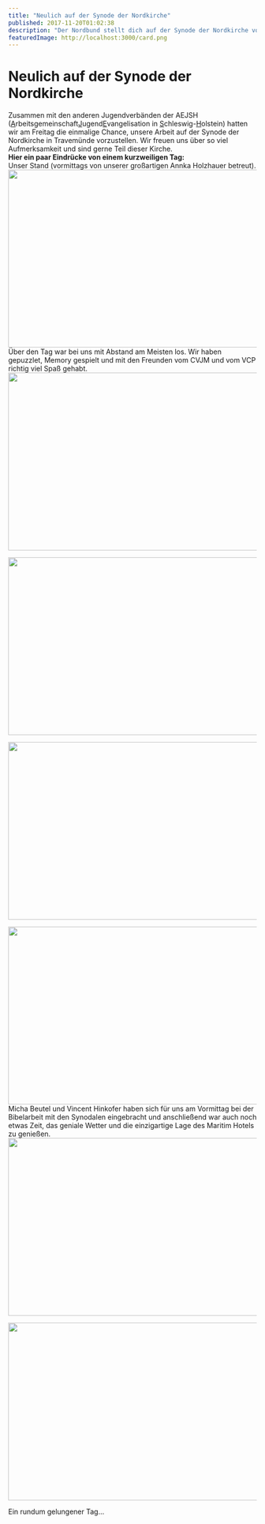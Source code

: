 ```yaml
---
title: "Neulich auf der Synode der Nordkirche"
published: 2017-11-20T01:02:38
description: "Der Nordbund stellt dich auf der Synode der Nordkirche vor.\n#WirSindDerNordbund #AEJSH #Nordkirche"
featuredImage: http://localhost:3000/card.png
---
```


# Neulich auf der Synode der Nordkirche

<p>Zusammen mit den anderen Jugendverbänden der AEJSH (<ins datetime="2017-11-19T23:28:44+00:00">A</ins>rbeitsgemeinschaft<ins datetime="2017-11-19T23:28:44+00:00">J</ins>ugend<ins datetime="2017-11-19T23:28:44+00:00">E</ins>vangelisation in <ins datetime="2017-11-19T23:28:44+00:00">S</ins>chleswig-<ins datetime="2017-11-19T23:28:44+00:00">H</ins>olstein) hatten wir am Freitag die einmalige Chance, unsere Arbeit auf der Synode der Nordkirche in Travemünde vorzustellen. Wir freuen uns über so viel Aufmerksamkeit und sind gerne Teil dieser Kirche.<br />
<strong>Hier ein paar Eindrücke von einem kurzweiligen Tag:</strong><br />
Unser Stand (vormittags von unserer großartigen Annka Holzhauer betreut).<br />
<img data-attachment-id="1246" data-permalink="https://www.ec-nordbund.de/der-nordbund-auf-der-synode-der-nordkirche/dsc_1455/" data-orig-file="https://www.ec-nordbund.de/wp-content/uploads/DSC_1455.jpg" data-orig-size="3840,2160" data-comments-opened="1" data-image-meta="{&quot;aperture&quot;:&quot;2&quot;,&quot;credit&quot;:&quot;&quot;,&quot;camera&quot;:&quot;D5503&quot;,&quot;caption&quot;:&quot;&quot;,&quot;created_timestamp&quot;:&quot;1510911256&quot;,&quot;copyright&quot;:&quot;&quot;,&quot;focal_length&quot;:&quot;4.9&quot;,&quot;iso&quot;:&quot;1250&quot;,&quot;shutter_speed&quot;:&quot;0.02&quot;,&quot;title&quot;:&quot;&quot;,&quot;orientation&quot;:&quot;1&quot;}" data-image-title="DSC_1455" data-image-description="" data-medium-file="https://www.ec-nordbund.de/wp-content/uploads/DSC_1455-640x360.jpg" data-large-file="https://www.ec-nordbund.de/wp-content/uploads/DSC_1455-1200x675.jpg" class="alignnone size-medium wp-image-1246" src="https://www.ec-nordbund.de/wp-content/uploads/DSC_1455-640x360.jpg" alt="" width="640" height="360" srcset="https://www.ec-nordbund.de/wp-content/uploads/DSC_1455-640x360.jpg 640w, https://www.ec-nordbund.de/wp-content/uploads/DSC_1455-768x432.jpg 768w, https://www.ec-nordbund.de/wp-content/uploads/DSC_1455-1200x675.jpg 1200w" sizes="(max-width: 640px) 100vw, 640px" /><br />
Über den Tag war bei uns mit Abstand am Meisten los. Wir haben gepuzzlet, Memory gespielt und mit den Freunden vom CVJM und vom VCP richtig viel Spaß gehabt.<br />
<img data-attachment-id="1251" data-permalink="https://www.ec-nordbund.de/der-nordbund-auf-der-synode-der-nordkirche/dsc_1474/" data-orig-file="https://www.ec-nordbund.de/wp-content/uploads/DSC_1474.jpg" data-orig-size="3840,2160" data-comments-opened="1" data-image-meta="{&quot;aperture&quot;:&quot;2&quot;,&quot;credit&quot;:&quot;&quot;,&quot;camera&quot;:&quot;D5503&quot;,&quot;caption&quot;:&quot;&quot;,&quot;created_timestamp&quot;:&quot;1510932082&quot;,&quot;copyright&quot;:&quot;&quot;,&quot;focal_length&quot;:&quot;4.9&quot;,&quot;iso&quot;:&quot;250&quot;,&quot;shutter_speed&quot;:&quot;0.03125&quot;,&quot;title&quot;:&quot;&quot;,&quot;orientation&quot;:&quot;1&quot;}" data-image-title="DSC_1474" data-image-description="" data-medium-file="https://www.ec-nordbund.de/wp-content/uploads/DSC_1474-640x360.jpg" data-large-file="https://www.ec-nordbund.de/wp-content/uploads/DSC_1474-1200x675.jpg" class="alignnone size-medium wp-image-1251" src="https://www.ec-nordbund.de/wp-content/uploads/DSC_1474-640x360.jpg" alt="" width="640" height="360" srcset="https://www.ec-nordbund.de/wp-content/uploads/DSC_1474-640x360.jpg 640w, https://www.ec-nordbund.de/wp-content/uploads/DSC_1474-768x432.jpg 768w, https://www.ec-nordbund.de/wp-content/uploads/DSC_1474-1200x675.jpg 1200w" sizes="(max-width: 640px) 100vw, 640px" /></p>
<p><img data-attachment-id="1249" data-permalink="https://www.ec-nordbund.de/der-nordbund-auf-der-synode-der-nordkirche/dsc_1470/" data-orig-file="https://www.ec-nordbund.de/wp-content/uploads/DSC_1470.jpg" data-orig-size="3840,2160" data-comments-opened="1" data-image-meta="{&quot;aperture&quot;:&quot;2&quot;,&quot;credit&quot;:&quot;&quot;,&quot;camera&quot;:&quot;D5503&quot;,&quot;caption&quot;:&quot;&quot;,&quot;created_timestamp&quot;:&quot;1510928596&quot;,&quot;copyright&quot;:&quot;&quot;,&quot;focal_length&quot;:&quot;4.9&quot;,&quot;iso&quot;:&quot;1250&quot;,&quot;shutter_speed&quot;:&quot;0.0625&quot;,&quot;title&quot;:&quot;&quot;,&quot;orientation&quot;:&quot;1&quot;}" data-image-title="DSC_1470" data-image-description="" data-medium-file="https://www.ec-nordbund.de/wp-content/uploads/DSC_1470-640x360.jpg" data-large-file="https://www.ec-nordbund.de/wp-content/uploads/DSC_1470-1200x675.jpg" class="alignnone size-medium wp-image-1249" src="https://www.ec-nordbund.de/wp-content/uploads/DSC_1470-640x360.jpg" alt="" width="640" height="360" srcset="https://www.ec-nordbund.de/wp-content/uploads/DSC_1470-640x360.jpg 640w, https://www.ec-nordbund.de/wp-content/uploads/DSC_1470-768x432.jpg 768w, https://www.ec-nordbund.de/wp-content/uploads/DSC_1470-1200x675.jpg 1200w" sizes="(max-width: 640px) 100vw, 640px" /></p>
<p><img data-attachment-id="1250" data-permalink="https://www.ec-nordbund.de/der-nordbund-auf-der-synode-der-nordkirche/dsc_1471/" data-orig-file="https://www.ec-nordbund.de/wp-content/uploads/DSC_1471.jpg" data-orig-size="3840,2160" data-comments-opened="1" data-image-meta="{&quot;aperture&quot;:&quot;2&quot;,&quot;credit&quot;:&quot;&quot;,&quot;camera&quot;:&quot;D5503&quot;,&quot;caption&quot;:&quot;&quot;,&quot;created_timestamp&quot;:&quot;1510930495&quot;,&quot;copyright&quot;:&quot;&quot;,&quot;focal_length&quot;:&quot;4.9&quot;,&quot;iso&quot;:&quot;800&quot;,&quot;shutter_speed&quot;:&quot;0.05&quot;,&quot;title&quot;:&quot;&quot;,&quot;orientation&quot;:&quot;1&quot;}" data-image-title="DSC_1471" data-image-description="" data-medium-file="https://www.ec-nordbund.de/wp-content/uploads/DSC_1471-640x360.jpg" data-large-file="https://www.ec-nordbund.de/wp-content/uploads/DSC_1471-1200x675.jpg" class="alignnone size-medium wp-image-1250" src="https://www.ec-nordbund.de/wp-content/uploads/DSC_1471-640x360.jpg" alt="" width="640" height="360" srcset="https://www.ec-nordbund.de/wp-content/uploads/DSC_1471-640x360.jpg 640w, https://www.ec-nordbund.de/wp-content/uploads/DSC_1471-768x432.jpg 768w, https://www.ec-nordbund.de/wp-content/uploads/DSC_1471-1200x675.jpg 1200w" sizes="(max-width: 640px) 100vw, 640px" /></p>
<p><img data-attachment-id="1252" data-permalink="https://www.ec-nordbund.de/der-nordbund-auf-der-synode-der-nordkirche/dsc_1476/" data-orig-file="https://www.ec-nordbund.de/wp-content/uploads/DSC_1476.jpg" data-orig-size="3840,2160" data-comments-opened="1" data-image-meta="{&quot;aperture&quot;:&quot;2&quot;,&quot;credit&quot;:&quot;&quot;,&quot;camera&quot;:&quot;D5503&quot;,&quot;caption&quot;:&quot;&quot;,&quot;created_timestamp&quot;:&quot;1510933212&quot;,&quot;copyright&quot;:&quot;&quot;,&quot;focal_length&quot;:&quot;4.9&quot;,&quot;iso&quot;:&quot;1000&quot;,&quot;shutter_speed&quot;:&quot;0.0625&quot;,&quot;title&quot;:&quot;&quot;,&quot;orientation&quot;:&quot;1&quot;}" data-image-title="DSC_1476" data-image-description="" data-medium-file="https://www.ec-nordbund.de/wp-content/uploads/DSC_1476-640x360.jpg" data-large-file="https://www.ec-nordbund.de/wp-content/uploads/DSC_1476-1200x675.jpg" class="alignnone size-medium wp-image-1252" src="https://www.ec-nordbund.de/wp-content/uploads/DSC_1476-640x360.jpg" alt="" width="640" height="360" srcset="https://www.ec-nordbund.de/wp-content/uploads/DSC_1476-640x360.jpg 640w, https://www.ec-nordbund.de/wp-content/uploads/DSC_1476-768x432.jpg 768w, https://www.ec-nordbund.de/wp-content/uploads/DSC_1476-1200x675.jpg 1200w" sizes="(max-width: 640px) 100vw, 640px" /><br />
Micha Beutel und Vincent Hinkofer haben sich für uns am Vormittag bei der Bibelarbeit mit den Synodalen eingebracht und anschließend war auch noch etwas Zeit, das geniale Wetter und die einzigartige Lage des Maritim Hotels zu genießen.<br />
<img data-attachment-id="1248" data-permalink="https://www.ec-nordbund.de/der-nordbund-auf-der-synode-der-nordkirche/dsc_1464/" data-orig-file="https://www.ec-nordbund.de/wp-content/uploads/DSC_1464.jpg" data-orig-size="3840,2160" data-comments-opened="1" data-image-meta="{&quot;aperture&quot;:&quot;2&quot;,&quot;credit&quot;:&quot;&quot;,&quot;camera&quot;:&quot;D5503&quot;,&quot;caption&quot;:&quot;&quot;,&quot;created_timestamp&quot;:&quot;1510926279&quot;,&quot;copyright&quot;:&quot;&quot;,&quot;focal_length&quot;:&quot;4.9&quot;,&quot;iso&quot;:&quot;50&quot;,&quot;shutter_speed&quot;:&quot;0.0003125&quot;,&quot;title&quot;:&quot;&quot;,&quot;orientation&quot;:&quot;1&quot;}" data-image-title="DSC_1464" data-image-description="" data-medium-file="https://www.ec-nordbund.de/wp-content/uploads/DSC_1464-640x360.jpg" data-large-file="https://www.ec-nordbund.de/wp-content/uploads/DSC_1464-1200x675.jpg" class="alignnone size-medium wp-image-1248" src="https://www.ec-nordbund.de/wp-content/uploads/DSC_1464-640x360.jpg" alt="" width="640" height="360" srcset="https://www.ec-nordbund.de/wp-content/uploads/DSC_1464-640x360.jpg 640w, https://www.ec-nordbund.de/wp-content/uploads/DSC_1464-768x432.jpg 768w, https://www.ec-nordbund.de/wp-content/uploads/DSC_1464-1200x675.jpg 1200w" sizes="(max-width: 640px) 100vw, 640px" /></p>
<p><img data-attachment-id="1247" data-permalink="https://www.ec-nordbund.de/der-nordbund-auf-der-synode-der-nordkirche/dsc_1460/" data-orig-file="https://www.ec-nordbund.de/wp-content/uploads/DSC_1460.jpg" data-orig-size="3840,2160" data-comments-opened="1" data-image-meta="{&quot;aperture&quot;:&quot;2&quot;,&quot;credit&quot;:&quot;&quot;,&quot;camera&quot;:&quot;D5503&quot;,&quot;caption&quot;:&quot;&quot;,&quot;created_timestamp&quot;:&quot;1510926173&quot;,&quot;copyright&quot;:&quot;&quot;,&quot;focal_length&quot;:&quot;4.9&quot;,&quot;iso&quot;:&quot;50&quot;,&quot;shutter_speed&quot;:&quot;0.001&quot;,&quot;title&quot;:&quot;&quot;,&quot;orientation&quot;:&quot;1&quot;}" data-image-title="DSC_1460" data-image-description="" data-medium-file="https://www.ec-nordbund.de/wp-content/uploads/DSC_1460-640x360.jpg" data-large-file="https://www.ec-nordbund.de/wp-content/uploads/DSC_1460-1200x675.jpg" class="alignnone size-medium wp-image-1247" src="https://www.ec-nordbund.de/wp-content/uploads/DSC_1460-640x360.jpg" alt="" width="640" height="360" srcset="https://www.ec-nordbund.de/wp-content/uploads/DSC_1460-640x360.jpg 640w, https://www.ec-nordbund.de/wp-content/uploads/DSC_1460-768x432.jpg 768w, https://www.ec-nordbund.de/wp-content/uploads/DSC_1460-1200x675.jpg 1200w" sizes="(max-width: 640px) 100vw, 640px" /></p>
<p>Ein rundum gelungener Tag&#8230;</p>
